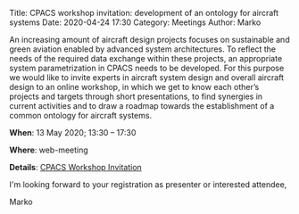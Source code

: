Title: CPACS workshop invitation: development of an ontology for aircraft systems
Date: 2020-04-24 17:30
Category: Meetings
Author: Marko

An increasing amount of aircraft design projects focuses on sustainable and green aviation enabled by advanced system architectures. To reflect the needs of the required data exchange within these projects, an appropriate system parametrization in CPACS needs to be developed. For this purpose we would like to invite experts in aircraft system design and overall aircraft design to an online workshop, in which we get to know each other’s projects and targets through short presentations, to find synergies in current activities and to draw a roadmap towards the establishment of a common ontology for aircraft systems. 

**When**: 13 May 2020; 13:30 – 17:30

**Where**: web-meeting

**Details**: [CPACS Workshop Invitation](http://cpacs.de/CPACS_Workshop_Invitation.pdf)

I'm looking forward to your registration as presenter or interested attendee,

Marko



